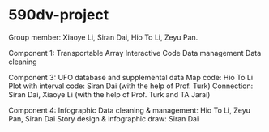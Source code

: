 # 590dv-project

Group member: Xiaoye Li, Siran Dai, Hio To Li, Zeyu Pan.

Component 1: Transportable Array Interactive
Code
Data management
Data cleaning

Component 3: UFO database and supplemental data
Map code: Hio To Li
Plot with interval code: Siran Dai (with the help of Prof. Turk)
Connection: Siran Dai, Xiaoye Li (with the help of Prof. Turk and TA Jarai)

Component 4: Infographic
Data cleaning & management: Hio To Li, Zeyu Pan, Siran Dai
Story design & infographic draw: Siran Dai
